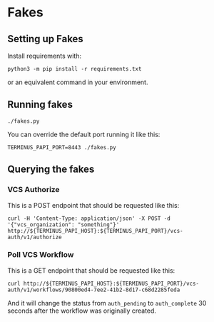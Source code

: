 # Fakes

## Setting up Fakes

Install requirements with:

```
python3 -m pip install -r requirements.txt
```

or an equivalent command in your environment.

## Running fakes

```
./fakes.py
```

You can override the default port running it like this:

```
TERMINUS_PAPI_PORT=8443 ./fakes.py
```

## Querying the fakes

### VCS Authorize

This is a POST endpoint that should be requested like this:

```
curl -H 'Content-Type: application/json' -X POST -d '{"vcs_organization": "something"}' http://${TERMINUS_PAPI_HOST}:${TERMINUS_PAPI_PORT}/vcs-auth/v1/authorize
```

### Poll VCS Workflow

This is a GET endpoint that should be requested like this:

```
curl http://${TERMINUS_PAPI_HOST}:${TERMINUS_PAPI_PORT}/vcs-auth/v1/workflows/90800ed4-7ee2-41b2-8d17-c68d2285feda
```

And it will change the status from `auth_pending` to `auth_complete` 30 seconds after the workflow was originally created.

